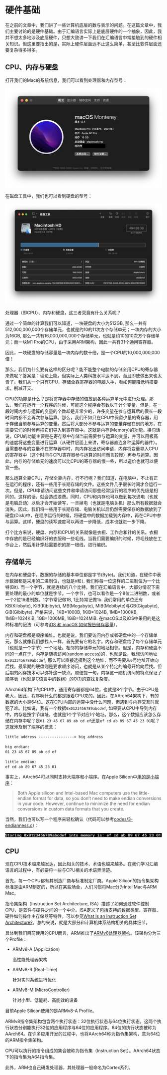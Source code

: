 # 硬件基础

在之前的文章中，我们讲了一些计算机底层的数与表示的问题。在这篇文章中，我们主要讨论的是硬件基础。由于汇编语言实际上是底层硬件的一个抽象，因此，我并不想太多地涉及底层硬件，只想大致讲一下我们在汇编语言中常接触到的硬件相关知识。但这里要指出的是，实际上硬件层面远不止这么简单，甚至比软件层面还要复杂得多得多。

## CPU、内存与硬盘

打开我们的Mac的系统信息，我们可以看到处理器和内存型号：

![处理器和内存型号](./assets/3-cpu-mem.png)

在磁盘工具中，我们也可以看到硬盘的型号：

![Disk](./assets/3-disk.png)

处理器（即CPU）、内存和硬盘，这三者究竟有什么关系呢？

通过一个简单的计算我们可以知道，一块硬盘的大小为512GB, 那么一共有512,000,000,000个存储单元，也就是约10的11次方个存储单元；一块内存的大小为16GB, 那么一共有16,000,000,000个存储单元，也就是约10的10次方个存储单元；而一块M1 Pro的CPU，由于采用ARM架构，因此一共有31个通用寄存器。

因此，一块硬盘的存储容量是一块内存的数十倍，是一个CPU的10,000,000,000倍！

那么，我们为什么要有这样的区分呢？能不能整个电脑的存储全用CPU的寄存器来做呢？答案是：理论上能，但实际上人类科技水平达不到，而且即使做出来也太贵了。我们从一个只有CPU，存储全靠寄存器的电脑入手，看如何能降低科技要求，削减开支。

CPU的功能是什么？是将寄存器中存储的值放到各种运算单元中进行处理。那么，我们在运行一个程序的时候，可能这个程序会有数以千计个变量，但是，在一段时间内参与运算的变量的个数却是非常少的，许多变量在参与运算后的很长一段时间内都不会再次参与运算。那么，我们不如只在CPU中保留少量的寄存器，用于存储当前参与运算的变量。然后将大部分不参与运算的变量存储在别的地方，在需要它们的时候再把它们导入到寄存器中。这就是内存(Memory)的功能。换句话说，CPU的功能主要是在寄存器中存储当前需要参与运算的变量，并可以用极高的速度将这些变量进行运算（从硬件层面上来讲，寄存器直连各种运算的器件）。当需要参与的变量不在寄存器中时，向内存发出访问申请，内存将变量导入CPU的寄存器中（这个时间与CPU寄存器参与运算的时间而言较慢）再参与运算。因此，内存的存储单元的速度可以比CPU的寄存器的慢一些，所以造价也就可以便宜一些。

那么运算全靠CPU，存储全靠内存，行不行呢？我们知道，在电脑中，不止有正在运行的程序，还有一些用于长期存储的文件。这些文件几乎很长时间才会运行一次。但是，CPU申请访问这些文件和申请访问那些经常运行的程序的优先级是相同的。这样的话，就会造成浪费。同时，CPU和内存也可以做到每次通电（也就是电脑启动）以后才会开始读写，一旦掉电（也就是电脑关机）那么所有数据就会消失。因此，我们将一些用于长期存储、电脑关机以后仍然需要保存的数据放到了硬盘(Disk)中，在程序运行的时候，将硬盘中的数据加载到内存中，再在CPU中参与运算。这样，硬盘的读写速度可以再进一步降低，成本也就进一步下降。

打个比方来说，硬盘、内存和CPU的关系就像是衣橱、工作台和针的关系。衣橱中存放的是已经编织好的衣服和一些毛线。当我们需要编织的时候，将毛线放在工作台上，然后用针穿起需要织的那一根线，进行编织。

## 存储单元

在内存和硬盘中，数据的存储的基本单位都是字节(Byte)。我们知道，在硬件中表示数据都是采用的二进制位，也就是`0`和`1`. 我们称每一位这样的二进制位为一个比特(Bit). 而一个字节，就是连续的八个比特。我们在汇编语言中，大部分情况下需要处理的最小的单位就是字节。一个字节，也可以看作是一个8位二进制数，或者一个2位16进制数。1字节常记做1B, 1比特常记做1b. 我们常用的单位还有KB(Kilobyte), KiB(Kibibyte), MB(Megabyte), MiB(Mebibyte)与GB(Gigabyte), GiB(Gibibyte). 严格来说，1KB=1000B, 1KiB=1024B, 1MB=1000KB, 1MiB=1024KiB, 1GB=1000MB, 1GiB=1024MiB. 在macOS以及iOS中采用的是这种标准的记法（可参考[iOS 和 macOS 如何报告储存容量](https://support.apple.com/zh-cn/HT201402#decimal)）。

内存和硬盘都是顺序编址。也就是说，我们要访问内存或者硬盘中的一个存储单元，那么就像我们想找人一样，首先要有它的名字。内存和硬盘给了每个存储单元（也就是一个字节）一个地址。相邻的存储单元的地址相邻。但是，内存和硬盘不同的一点在于，内存是随机访问(random access)的，也就是说，我想访问地址`0x0123456789abcdef`, 那么可以直接选择到这个地址，而不需要从`0`号地址开始向后找。最早期的硬盘则是要求顺序访问，也就是从某个特定的编号开始向后找。但后期的闪存技术可以弥补这一缺点。顺便提一句，内存这一随机访问的特点保证了顺序表（也就是C语言中的数组）的O(1)的查找复杂度。

AArch64架构下的CPU中，通用寄存器都是64位，也就是8个字节。由于CPU是老大，因此，程序啊什么的都是跟着CPU来的。因此，在AArch64架构下，有的数据的大小是64位。这在CPU内部的运算中没什么问题，但遇到与内存交互时就犯了难。比如说，我有一个数据`0x0123456789abcdef`, 如果要从CPU中导到内存中，内存是按字节编址，也就是1个字节对应1个地址。那么，这个数据应该怎么存储在内存中呢？是`01 23 45 67 89 ab cd ef`还是`ef cd ab 89 67 45 23 01`呢？这就涉及到了端序的概念：

```plaintext
little address ----------------> big address

big endian:
01 23 45 67 89 ab cd ef

little endian:
ef cd ab 89 67 45 23 01
```

事实上，AArch64可以同时支持大端序和小端序。在Apple Silicon中[用的是小端序](https://developer.apple.com/documentation/apple-silicon/porting-your-macos-apps-to-apple-silicon)：

> Both Apple silicon and Intel-based Mac computers use the little-endian format for data, so you don’t need to make endian conversions in your code. However, continue to minimize the need for endian conversions in custom data formats that you create.

当然，我们也可以写一个程序来轻松确认（代码可以参考[codes/3-endianness.c](https://github.com/Evian-Zhang/learn-assembly-on-Apple-Silicon-Mac/blob/master/codes/3-endianness.c)）：

![端序](./assets/3-endianness.png)

## CPU

现在CPU技术越来越发达，因此相关的技术、术语也越来越多。在我们学习汇编语言的过程中，有必要将一些与CPU相关的术语弄清楚。

首先，每一个CPU都有其制造厂商与标准制定厂商。Apple Silicon的指令集架构标准是由ARM制定的，所以在某些场合，人们习惯将Mac分为Intel Mac与ARM Mac。

指令集架构（Instruction Set Architecture, ISA）描述了如何通过软件控制CPU，是软件与硬件之间的一个中介。ISA定义了包括支持的数据类型、寄存器、硬件如何操作主存储器等特性，可以参见[What Is an Instruction Set Architecture?](https://www.arm.com/glossary/isa)。总的来说，就是大部分和计算机体系结构相关的具体细节。

具体到我们目前使用的CPU而言，ARM推出了[ARMv8处理器架构](https://www.arm.com/architecture/cpu)。该架构分为三个Profile：

* ARMv8-A (Application)

   高性能处理器架构
* ARMv8-R (Real-Time)

   针对实时系统进行优化
* ARMv8-M (MicroController)

   针对小型、低能耗、高能效的设备

目前Apple Silicon使用的是ARMv8-A Profile。

ARMv8指令集架构包含两个执行状态：32位执行状态与64位执行状态。这两个执行状态分别能执行32位的应用程序与64位的应用程序。64位的执行状态被称为AArch64。在许多应用开发的过程中，也将AArch64称为指令集架构，意为64位的ARM指令集架构。

CPU可以执行的指令组成的集合被称为指令集（Instruction Set）。AArch64状态下的指令集为A64指令集。

此外，ARM也自己研发处理器，其处理器一般命名为Cortex系列。
